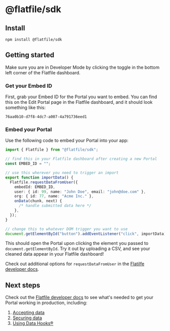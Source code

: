 # @flatfile/sdk

## Install
```
npm install @flatfile/sdk
```

## Getting started

Make sure you are in Developer Mode by clicking the toggle in the bottom left corner of the Flatfile dashboard.

### Get your Embed ID

First, grab your Embed ID for the Portal you want to embed. You can find this on the Edit Portal page in the Flatfile dashboard, and it should look something like this:

`76aa0b10-d7f8-4dc7-a007-4a791736eed1`

### Embed your Portal

Use the following code to embed your Portal into your app:

```ts
import { Flatfile } from "@flatfile/sdk";

// find this in your Flatfile dashboard after creating a new Portal
const EMBED_ID = "";

// use this wherever you need to trigger an import
export function importData() {
  Flatfile.requestDataFromUser({
    embedId: EMBED_ID,
    user: { id: 99, name: "John Doe", email: "john@doe.com" },
    org: { id: 77, name: "Acme Inc." },
    onData(chunk, next) {
      /* handle submitted data here */
    },
  });
}

// change this to whatever DOM trigger you want to use
document.getElementById("button").addEventListener("click", importData);
```

This should open the Portal upon clicking the element you passed to `document.getElementById`. Try it out by uploading a CSV, and see your cleaned data appear in your Flatfile dashboard!

Check out additional options for `requestDataFromUser` in the [Flatilfe developer docs](https://flatfile.com/docs/embedding-flatfile/accepting-data/#options).

## Next steps

Check out the [Flatfile developer docs](https://flatfile.com/docs) to see what's needed to get your Portal working in production, including:

1. [Accepting data](https://flatfile.com/docs/embedding-flatfile/accepting-data)
2. [Securing data](https://flatfile.com/docs/embedding-flatfile/securing-data/)
3. [Using Data Hooks®](https://flatfile.com/docs/data-hooks/overview/)

